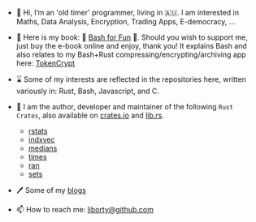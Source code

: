 - 👋 Hi, I’m an 'old timer' programmer, living in 🇦🇺. I am interested in Maths, Data Analysis, Encryption, Trading Apps, E-democracy, ... 
- :book: Here is my book: 🔖 [Bash for Fun](https://leanpub.com/bashforfun) :bookmark:. Should you wish to support me, just buy the e-book online and enjoy, thank you! It explains Bash and also relates to my Bash+Rust compressing/encrypting/archiving app here: [TokenCrypt](https://github.com/liborty/TokenCrypt)
- ⌛ Some of my interests are reflected in the repositories here, written variously in: Rust, Bash, Javascript, and C.
- 💞️ I am the author, developer and maintainer of the following `Rust Crates`, also available on [crates.io](https://crates.io) and [lib.rs](https://lib.rs).
  * [rstats](https://crates.io/crates/rstats) 
  * [indxvec](https://crates.io/crates/indxvec) 
  * [medians](https://crates.io/crates/medians) 
  * [times](https://crates.io/crates/times) 
  * [ran](https://crates.io/crates/ran) 
  * [sets](https://crates.io/crates/sets)
 
- 🖊️ Some of my [blogs](https://oldmill.cz)
- 📫 How to reach me: liborty@github.com
